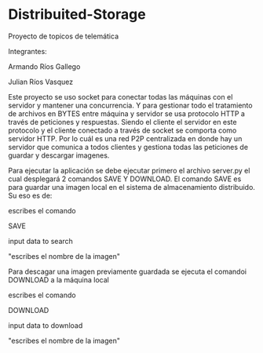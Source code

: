 # Distribuited-Storage
Proyecto de topicos de telemática

Integrantes: 

Armando Ríos Gallego

Julian Ríos Vasquez

Este proyecto se uso socket para conectar todas las máquinas con el servidor y mantener una concurrencia. Y para gestionar todo el tratamiento de archivos en BYTES entre máquina y servidor
se usa protocolo HTTP a través de peticiones y respuestas. Siendo el cliente el servidor en este protocolo y el cliente conectado a través de socket se comporta como
servidor HTTP. Por lo cuál es una red P2P centralizada en donde hay un servidor que comunica a todos clientes y gestiona todas las peticiones de guardar y descargar imagenes.



Para ejecutar la aplicación se debe ejecutar primero el archivo server.py el cual desplegará 2 comandos SAVE Y DOWNLOAD. El comando SAVE es para guardar una imagen local
en el sistema de almacenamiento distribuido. Su eso es de:

escribes el comando

SAVE

input data to search

"escribes el nombre de la imagen"



Para descagar una imagen previamente guardada se ejecuta el comandoi DOWNLOAD a la máquina local

escribes el comando

DOWNLOAD

input data to download

"escribes el nombre de la imagen"
